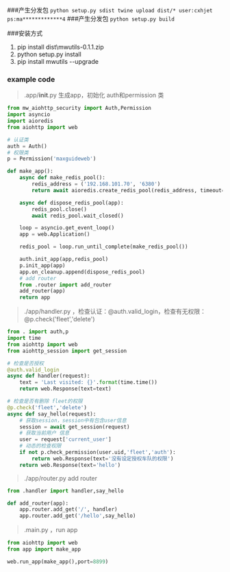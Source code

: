 ###产生分发包
``
python setup.py sdist
twine upload dist/*
user:cxhjet
ps:ma*************4
``
###产生分发包
``
python setup.py build
``

###安装方式
1. pip install dist\\mwutils-0.1.1.zip
2. python setup.py install
3. pip install mwutils --upgrade

### example code
> .app/__init__.py 生成app，初始化 auth和permission 类
```python
from mw_aiohttp_security import Auth,Permission
import asyncio
import aioredis
from aiohttp import web

# 认证类
auth = Auth()
# 权限类
p = Permission('maxguideweb')

def make_app():
    async def make_redis_pool():
        redis_address = ('192.168.101.70', '6380')
        return await aioredis.create_redis_pool(redis_address, timeout=1)

    async def dispose_redis_pool(app):
        redis_pool.close()
        await redis_pool.wait_closed()

    loop = asyncio.get_event_loop()
    app = web.Application()

    redis_pool = loop.run_until_complete(make_redis_pool())

    auth.init_app(app,redis_pool)
    p.init_app(app)
    app.on_cleanup.append(dispose_redis_pool)
    # add router
    from .router import add_router
    add_router(app)
    return app

```
> ./app/handler.py ，检查认证：@auth.valid_login，检查有无权限： @p.check('fleet','delete')
```python
from . import auth,p
import time
from aiohttp import web
from aiohttp_session import get_session

# 检查是否授权
@auth.valid_login
async def handler(request):
    text = 'Last visited: {}'.format(time.time())
    return web.Response(text=text)

# 检查是否有删除 fleet的权限
@p.check('fleet','delete')
async def say_hello(request):
    # 获取session，session中有包含user信息
    session = await get_session(request)
    # 获取当前用户 信息
    user = request['current_user']
    # 动态的检查权限
    if not p.check_permission(user.uid,'fleet','auth'):
        return web.Response(text='没有设定授权车队的权限')
    return web.Response(text='hello')
```
> ./app/router.py add router
```python
from .handler import handler,say_hello

def add_router(app):
    app.router.add_get('/', handler)
    app.router.add_get('/hello',say_hello)
```

> .main.py ，run app
```python
from aiohttp import web
from app import make_app

web.run_app(make_app(),port=8899)

```